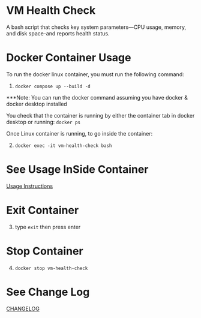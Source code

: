 # VM Health Check

A bash script that checks key system parameters—CPU usage, memory, and disk space-and reports health status.

# Docker Container Usage

To run the docker linux container, you must run the following command:

1. ```docker compose up --build -d```

***Note: You can run the docker command assuming you have docker & docker desktop installed

You check that the container is running by either the container tab in docker desktop or running: ```docker ps```

Once Linux container is running, to go inside the container:

2. ```docker exec -it vm-health-check bash```

# See Usage InSide Container

[Usage Instructions](docs/usage.md)


# Exit Container

3. type ```exit``` then press enter

# Stop Container

4. ```docker stop vm-health-check```

# See Change Log
[CHANGELOG](docs/CHANGELOG.md)